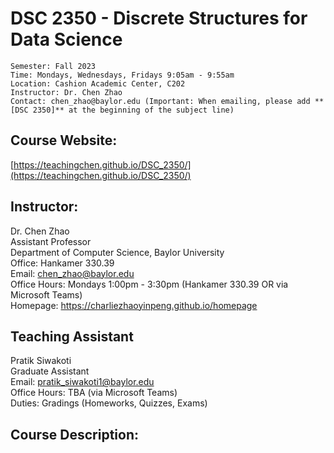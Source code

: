 # DSC 2350 - Discrete Structures for Data Science

```
Semester: Fall 2023 
Time: Mondays, Wednesdays, Fridays 9:05am - 9:55am
Location: Cashion Academic Center, C202
Instructor: Dr. Chen Zhao
Contact: chen_zhao@baylor.edu (Important: When emailing, please add **[DSC 2350]** at the beginning of the subject line)
```

## Course Website:
[https://teachingchen.github.io/DSC_2350/](https://teachingchen.github.io/DSC_2350/)

## Instructor:
Dr. Chen Zhao\
Assistant Professor\
Department of Computer Science, Baylor University\
Office: Hankamer 330.39\
Email: chen_zhao@baylor.edu\
Office Hours: Mondays 1:00pm - 3:30pm (Hankamer 330.39 OR via Microsoft Teams)\
Homepage: https://charliezhaoyinpeng.github.io/homepage

## Teaching Assistant
Pratik Siwakoti\
Graduate Assistant\
Email: pratik_siwakoti1@baylor.edu\
Office Hours: TBA (via Microsoft Teams)\
Duties: Gradings (Homeworks, Quizzes, Exams)

## Course Description:

